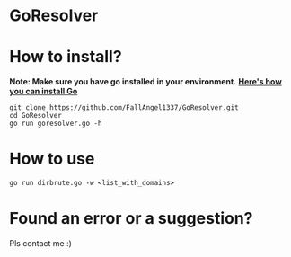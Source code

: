 # GoResolver

# How to install?
**Note: Make sure you have go installed in your environment.**
**[Here's how you can install Go](https://golang.org/doc/install)**

```
git clone https://github.com/FallAngel1337/GoResolver.git
cd GoResolver
go run goresolver.go -h
```

# How to use

```
go run dirbrute.go -w <list_with_domains>
```

# Found an error or a suggestion?
Pls contact me :)
